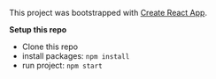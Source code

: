This project was bootstrapped with [Create React App](https://github.com/facebook/create-react-app).

**Setup this repo**

 - Clone this repo
 - install packages: `npm install`
 - run project: `npm start`
